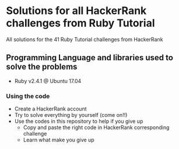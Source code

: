 # Solutions for all HackerRank challenges from Ruby Tutorial

All solutions for the 41 Ruby Tutorial challenges from HackerRank

## Programming Language and libraries used to solve the problems

  - Ruby v2.4.1 @ Ubuntu 17.04
  
### Using the code
- Create a HackerRank account
- Try to solve everything by yourself (come on!!)
- Use the codes in this repository to help if you give up
    - Copy and paste the right code in HackerRank corresponding challenge
    - Learn what make you give up
